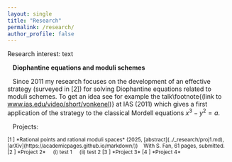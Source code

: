 ```yaml
---
layout: single
title: "Research"
permalink: /research/
author_profile: false
---
```



Research interest: text

&nbsp;&nbsp; **Diophantine equations and moduli schemes**

&nbsp;&nbsp; Since 2011 my research focuses on the development of an effective strategy (surveyed in [2]) for solving Diophantine equations related to moduli schemes. To get an idea see for example the talk\footnote{(link to www.ias.edu/video/short/vonkenel)} at IAS (2011) which gives a first application of the strategy to the classical Mordell equations $x^3-y^2=a$.

&nbsp;&nbsp; Projects:

<small>
[1 ] *Rational points and rational moduli spaces* (2025, [abstract](../_research/proj1.md), [arXiv](https://academicpages.github.io/markdown/))  
&nbsp;&nbsp; With S. Fan, 61 pages, submitted.  
[2 ] *Project 2*  
&nbsp;&nbsp;&nbsp; (i) test 1  
&nbsp;&nbsp;&nbsp; (ii) test 2  
[3 ] *Project 3*  
[4 ] *Project 4*  
</small>
